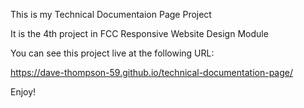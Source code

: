 This is my Technical Documentaion Page Project

It is the 4th project in FCC Responsive Website Design Module

You can see this project live at the following URL:

https://dave-thompson-59.github.io/technical-documentation-page/

Enjoy!
